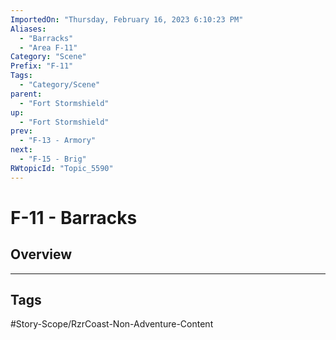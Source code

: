 ```yaml
---
ImportedOn: "Thursday, February 16, 2023 6:10:23 PM"
Aliases:
  - "Barracks"
  - "Area F-11"
Category: "Scene"
Prefix: "F-11"
Tags:
  - "Category/Scene"
parent:
  - "Fort Stormshield"
up:
  - "Fort Stormshield"
prev:
  - "F-13 - Armory"
next:
  - "F-15 - Brig"
RWtopicId: "Topic_5590"
---
```

# F-11 - Barracks
## Overview

---
## Tags
#Story-Scope/RzrCoast-Non-Adventure-Content

